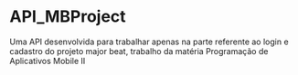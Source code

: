# API_MBProject
Uma API desenvolvida para trabalhar apenas na parte referente ao login e cadastro do projeto major beat, trabalho da matéria Programação de Aplicativos Mobile II

